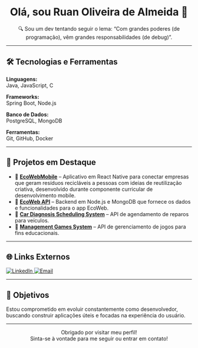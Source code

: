 <h1 align="center">Olá, sou Ruan Oliveira de Almeida 👋</h1>

<p align="center">🔍 Sou um dev tentando seguir o lema: “Com grandes poderes (de programação), vêm grandes responsabilidades (de debug)”.</p>

---

## 🛠 Tecnologias e Ferramentas

**Linguagens:**  
Java, JavaScript, C

**Frameworks:**  
Spring Boot, Node.js

**Banco de Dados:**  
PostgreSQL, MongoDB

**Ferramentas:**  
Git, GitHub, Docker

---

## 🌟 Projetos em Destaque

- 📌 **[EcoWebMobile](https://github.com/Project-EcoWeb/mobile)** – Aplicativo em React Native para conectar empresas que geram resíduos recicláveis a pessoas com ideias de reutilização criativa, desenvolvido durante componente curricular de desenvolvimento mobile.
- 📌 **[EcoWeb API](https://github.com/Project-EcoWeb/api)** – Backend em Node.js e MongoDB que fornece os dados e funcionalidades para o app EcoWeb.
- 📌 **[Car Diagnosis Scheduling System](https://github.com/RuanDEV0/car-diagnosis-scheduling-system)** – API de agendamento de reparos para veículos.  
- 📌 **[Management Games System](https://github.com/RuanDEV0/games-list)** – API de gerenciamento de jogos para fins educacionais.

---

## 🌐 Links Externos

<p>
  <a href="https://www.linkedin.com/in/ruanoliveiradev">
    <img src="https://img.shields.io/badge/LinkedIn-0A66C2?style=for-the-badge&logo=linkedin&logoColor=white" alt="LinkedIn"/>
  </a>
  <a href="mailto:ruanoliveiradev@gmail.com">
    <img src="https://img.shields.io/badge/E--mail-D14836?style=for-the-badge&logo=gmail&logoColor=white" alt="Email"/>
  </a>
</p>

---

## 🚀 Objetivos

Estou comprometido em evoluir constantemente como desenvolvedor, buscando construir aplicações úteis e focadas na experiência do usuário.

---

<p align="center">
  Obrigado por visitar meu perfil!  
  <br/>
  Sinta-se à vontade para me seguir ou entrar em contato!
</p>
